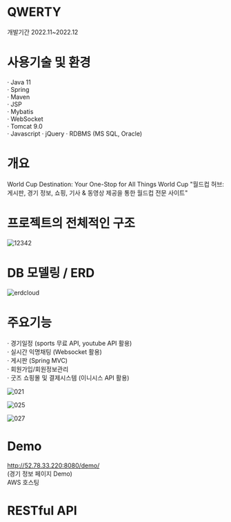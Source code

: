 # QWERTY
개발기간 2022.11~2022.12

# 사용기술 및 환경
· Java 11  
· Spring  
· Maven  
· JSP  
· Mybatis  
· WebSocket  
· Tomcat 9.0  
· Javascript
· jQuery
· RDBMS (MS SQL, Oracle)

# 개요
World Cup Destination: Your One-Stop for All Things World Cup
"월드컵 허브: 게시판, 경기 정보, 쇼핑, 기사 & 동영상 제공을 통한 월드컵 전문 사이트"

# 프로젝트의 전체적인 구조
![12342](https://user-images.githubusercontent.com/104435251/215962037-bdd3ea57-b073-4bf3-9440-af56e3f8dd21.png)


# DB 모델링 / ERD
![erdcloud](https://user-images.githubusercontent.com/104435251/215963429-1bba0206-0f07-4f8e-84bc-0a74c511285c.png)

# 주요기능
· 경기일정 (sports 무료 API, youtube API 활용)  
· 실시간 익명채팅 (Websocket 활용)  
· 게시판 (Spring MVC)  
· 회원가입/회원정보관리  
· 굿즈 쇼핑몰 및 결제시스템 (이니시스 API 활용) 

![021](https://user-images.githubusercontent.com/104435251/216000276-97c22cb2-fa20-4e3b-86e1-cdc08e60ce55.jpg)

![025](https://user-images.githubusercontent.com/104435251/216000375-0d95bc35-3c4c-44f5-bed9-f3af65e16288.jpg)

![027](https://user-images.githubusercontent.com/104435251/216000382-e1694f47-16af-4c9c-b4cc-63ec5c3144a9.jpg)

 
# Demo
http://52.78.33.220:8080/demo/  
(경기 정보 페이지 Demo)  
AWS 호스팅  


# RESTful API

